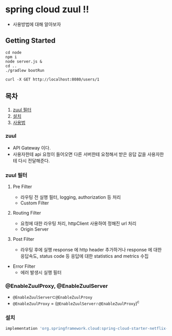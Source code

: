 # spring cloud zuul !!

* 사용방법에 대해 알아보자

## Getting Started
```
cd node
npm i 
node server.js &
cd ..
./gradlew bootRun

curl -X GET http://localhost:8080/users/1
```

## 목차

1. [zuul 필터](#zuul-필터)
2. [설치](#설치)
3. [사용법](#사용법)

### zuul 

* API Gateway 이다. 
* 사용자한테 api 요청이 들어오면 다른 서버한테 요청해서 받은 응답 값을 사용자한테 다시 전달해준다.  

### zuul 필터

1. Pre Filter
    * 라우팅 전 실행 필터, logging, authorization 등 처리
    * Custom Filter

2. Routing Filter 
    * 요청에 대한 라우팅 처리, httpClient 사용하여 정해진 url 처리
    * Origin Server
 
3. Post Filter 
    * 라우팅 후에 실행 response 에 http header 추가하거나 response 에 대한 응답속도, status code 등 응답에 대한 statistics and metrics 수집

* Error Filter
    * 에러 발생시 실행 필터
    
### @EnableZuulProxy, @EnableZuulServer

* `@EnableZuulServer`⊂`@EnableZuulProxy`
* `@EnableZuulProxy` = (`@EnableZuulServer`∩`@EnableZuulProxy`)<sup>c</sup>

### 설치

```groovy
implementation 'org.springframework.cloud:spring-cloud-starter-netflix-zuul'
```